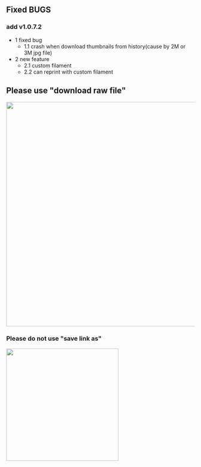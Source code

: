 ## Fixed BUGS
### add v1.0.7.2
* 1 fixed bug
  * 1.1 crash when download thumbnails from history(cause by 2M or 3M jpg file)
* 2 new feature
  * 2.1 custom filament
  * 2.2 can reprint with custom filament


## Please use "download raw file"

<img src=/img/how_to_download.gif width="600"/>

### Please do not use "save link as"

<img src=/img/dont_save_as.png width="300"/>